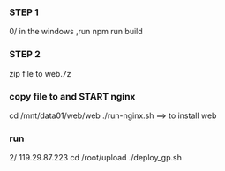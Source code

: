 ### STEP 1
0/ in the windows ,run
npm run build

### STEP 2
zip file to web.7z

### copy file to and START nginx
cd /mnt/data01/web/web
./run-nginx.sh
 ==> to install web


### run
2/ 119.29.87.223
cd /root/upload
./deploy_gp.sh